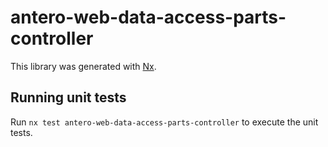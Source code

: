 # antero-web-data-access-parts-controller

This library was generated with [Nx](https://nx.dev).

## Running unit tests

Run `nx test antero-web-data-access-parts-controller` to execute the unit tests.
